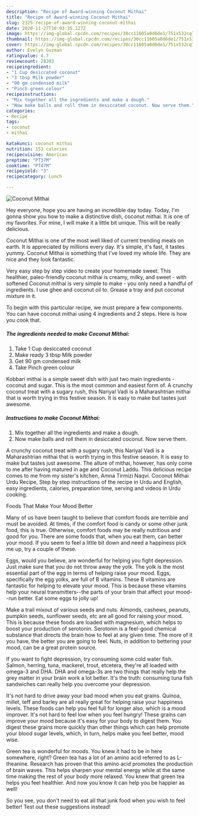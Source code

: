 ```yaml
---
description: "Recipe of Award-winning Coconut Mithai"
title: "Recipe of Award-winning Coconut Mithai"
slug: 2325-recipe-of-award-winning-coconut-mithai
date: 2020-11-27T10:03:35.127Z
image: https://img-global.cpcdn.com/recipes/30cc11605a0d6de1/751x532cq70/coconut-mithai-recipe-main-photo.jpg
thumbnail: https://img-global.cpcdn.com/recipes/30cc11605a0d6de1/751x532cq70/coconut-mithai-recipe-main-photo.jpg
cover: https://img-global.cpcdn.com/recipes/30cc11605a0d6de1/751x532cq70/coconut-mithai-recipe-main-photo.jpg
author: Evelyn Guzman
ratingvalue: 4.7
reviewcount: 28203
recipeingredient:
- "1 Cup desiccated coconut"
- "3 tbsp Milk powder"
- "90 gm condensed milk"
- "Pinch green colour"
recipeinstructions:
- "Mix together all the ingredients and make a dough."
- "Now make balls and roll them in desiccated coconut. Now serve them."
categories:
- Recipe
tags:
- coconut
- mithai

katakunci: coconut mithai 
nutrition: 153 calories
recipecuisine: American
preptime: "PT37M"
cooktime: "PT47M"
recipeyield: "3"
recipecategory: Lunch

---
```



![Coconut Mithai](https://img-global.cpcdn.com/recipes/30cc11605a0d6de1/751x532cq70/coconut-mithai-recipe-main-photo.jpg)

Hey everyone, hope you are having an incredible day today. Today, I'm gonna show you how to make a distinctive dish, coconut mithai. It is one of my favorites. For mine, I will make it a little bit unique. This will be really delicious.

Coconut Mithai is one of the most well liked of current trending meals on earth. It is appreciated by millions every day. It's simple, it's fast, it tastes yummy. Coconut Mithai is something that I've loved my whole life. They are nice and they look fantastic.

Very easy step by step video to create your homemade sweet. This healthier, paleo-friendly coconut mithai is creamy, milky, and sweet - with softened Coconut mithai is very simple to make - you only need a handful of ingredients. I use ghee and coconut oil to. Grease a tray and put coconut mixture in it.


To begin with this particular recipe, we must prepare a few components. You can have coconut mithai using 4 ingredients and 2 steps. Here is how you cook that.

<!--inarticleads1-->

##### The ingredients needed to make Coconut Mithai:

1. Take 1 Cup desiccated coconut
1. Make ready 3 tbsp Milk powder
1. Get 90 gm condensed milk
1. Take Pinch green colour


Kobbari mithai is a simple sweet dish with just two main ingredients - coconut and sugar. This is the most common and easiest form of. A crunchy coconut treat with a sugary rush, this Nariyal Vadi is a Maharashtrian mithai that is worth trying in this festive season. It is easy to make but tastes just awesome. 

<!--inarticleads2-->

##### Instructions to make Coconut Mithai:

1. Mix together all the ingredients and make a dough.
1. Now make balls and roll them in desiccated coconut. Now serve them.


A crunchy coconut treat with a sugary rush, this Nariyal Vadi is a Maharashtrian mithai that is worth trying in this festive season. It is easy to make but tastes just awesome. The allure of mithai, however, has only come to me after having matured in age and Coconut Laddu. This delicious recipe comes to me from my sister&#39;s kitchen, Amna Tirmizi Naqvi. Coconut Mithai Urdu Recipe, Step by step instructions of the recipe in Urdu and English, easy ingredients, calories, preparation time, serving and videos in Urdu cooking. 

Foods That Make Your Mood Better


Many of us have been taught to believe that comfort foods are terrible and must be avoided. At times, if the comfort food is candy or some other junk food, this is true. Otherwise, comfort foods may be really nutritious and good for you. There are some foods that, when you eat them, can better your mood. If you seem to feel a little bit down and need a happiness pick me up, try a couple of these.

Eggs, would you believe, are wonderful for helping you fight depression. Just make sure that you do not throw away the yolk. The yolk is the most essential part of the egg in terms of helping raise your mood. Eggs, specifically the egg yolks, are full of B vitamins. These B vitamins are fantastic for helping to elevate your mood. This is because these vitamins help your neural transmitters--the parts of your brain that affect your mood--run better. Eat some eggs to jolly up!

Make a trail mixout of various seeds and nuts. Almonds, cashews, peanuts, pumpkin seeds, sunflower seeds, etc are all good for raising your mood. This is because these foods are loaded with magnesium, which helps to boost your production of serotonin. Serotonin is a feel-good chemical substance that directs the brain how to feel at any given time. The more of it you have, the better you are going to feel. Nuts, in addition to bettering your mood, can be a great protein source.

If you want to fight depression, try consuming some cold water fish. Salmon, herring, tuna, mackerel, trout, etcetera, they're all loaded with omega-3 and DHA. DHA and omega-3s are two things that really help the grey matter in your brain work a lot better. It's the truth: consuming tuna fish sandwiches can really help you overcome your depression. 

It's not hard to drive away your bad mood when you eat grains. Quinoa, millet, teff and barley are all really great for helping raise your happiness levels. These foods can help you feel full for longer also, which is a mood improver. It's not hard to feel low when you feel hungry! These grains can improve your mood because it's easy for your body to digest them. You digest these grains more quickly than other things which can help promote your blood sugar levels, which, in turn, helps make you feel better, mood wise.

Green tea is wonderful for moods. You knew it had to be in here somewhere, right? Green tea has a lot of an amino acid referred to as L-theanine. Research has proven that this amino acid promotes the production of brain waves. This helps sharpen your mental energy while at the same time making the rest of your body more relaxed. You knew that green tea helps you feel healthier. And now you know it can help you be happier as well!

So you see, you don't need to eat all that junk food when you wish to feel better! Test out  these suggestions  instead!


